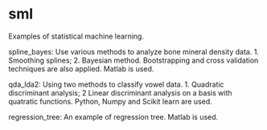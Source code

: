 # sml
Examples of statistical machine learning.

spline_bayes: Use various methods to analyze bone mineral density data. 1. Smoothing splines; 2. Bayesian method. Bootstrapping and cross validation techniques are also applied. Matlab is used. 

qda_lda2:  Using two methods to classify vowel data. 1. Quadratic discriminant analysis; 2 Linear discriminant analysis on a basis with quatratic functions. Python, Numpy and Scikit learn are used.

regression_tree: An example of regression tree. Matlab is used. 
